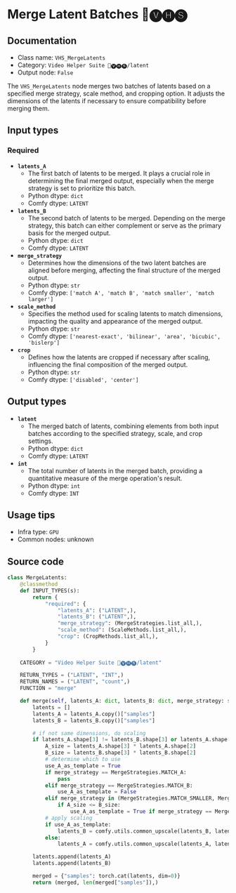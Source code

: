 # Merge Latent Batches 🎥🅥🅗🅢
## Documentation
- Class name: `VHS_MergeLatents`
- Category: `Video Helper Suite 🎥🅥🅗🅢/latent`
- Output node: `False`

The `VHS_MergeLatents` node merges two batches of latents based on a specified merge strategy, scale method, and cropping option. It adjusts the dimensions of the latents if necessary to ensure compatibility before merging them.
## Input types
### Required
- **`latents_A`**
    - The first batch of latents to be merged. It plays a crucial role in determining the final merged output, especially when the merge strategy is set to prioritize this batch.
    - Python dtype: `dict`
    - Comfy dtype: `LATENT`
- **`latents_B`**
    - The second batch of latents to be merged. Depending on the merge strategy, this batch can either complement or serve as the primary basis for the merged output.
    - Python dtype: `dict`
    - Comfy dtype: `LATENT`
- **`merge_strategy`**
    - Determines how the dimensions of the two latent batches are aligned before merging, affecting the final structure of the merged output.
    - Python dtype: `str`
    - Comfy dtype: `['match A', 'match B', 'match smaller', 'match larger']`
- **`scale_method`**
    - Specifies the method used for scaling latents to match dimensions, impacting the quality and appearance of the merged output.
    - Python dtype: `str`
    - Comfy dtype: `['nearest-exact', 'bilinear', 'area', 'bicubic', 'bislerp']`
- **`crop`**
    - Defines how the latents are cropped if necessary after scaling, influencing the final composition of the merged output.
    - Python dtype: `str`
    - Comfy dtype: `['disabled', 'center']`
## Output types
- **`latent`**
    - The merged batch of latents, combining elements from both input batches according to the specified strategy, scale, and crop settings.
    - Python dtype: `dict`
    - Comfy dtype: `LATENT`
- **`int`**
    - The total number of latents in the merged batch, providing a quantitative measure of the merge operation's result.
    - Python dtype: `int`
    - Comfy dtype: `INT`
## Usage tips
- Infra type: `GPU`
- Common nodes: unknown


## Source code
```python
class MergeLatents:
    @classmethod
    def INPUT_TYPES(s):
        return {
            "required": {
                "latents_A": ("LATENT",),
                "latents_B": ("LATENT",),
                "merge_strategy": (MergeStrategies.list_all,),
                "scale_method": (ScaleMethods.list_all,),
                "crop": (CropMethods.list_all,),
            }
        }
    
    CATEGORY = "Video Helper Suite 🎥🅥🅗🅢/latent"

    RETURN_TYPES = ("LATENT", "INT",)
    RETURN_NAMES = ("LATENT", "count",)
    FUNCTION = "merge"

    def merge(self, latents_A: dict, latents_B: dict, merge_strategy: str, scale_method: str, crop: str):
        latents = []
        latents_A = latents_A.copy()["samples"]
        latents_B = latents_B.copy()["samples"]

        # if not same dimensions, do scaling
        if latents_A.shape[3] != latents_B.shape[3] or latents_A.shape[2] != latents_B.shape[2]:
            A_size = latents_A.shape[3] * latents_A.shape[2]
            B_size = latents_B.shape[3] * latents_B.shape[2]
            # determine which to use
            use_A_as_template = True
            if merge_strategy == MergeStrategies.MATCH_A:
                pass
            elif merge_strategy == MergeStrategies.MATCH_B:
                use_A_as_template = False
            elif merge_strategy in (MergeStrategies.MATCH_SMALLER, MergeStrategies.MATCH_LARGER):
                if A_size <= B_size:
                    use_A_as_template = True if merge_strategy == MergeStrategies.MATCH_SMALLER else False
            # apply scaling
            if use_A_as_template:
                latents_B = comfy.utils.common_upscale(latents_B, latents_A.shape[3], latents_A.shape[2], scale_method, crop)
            else:
                latents_A = comfy.utils.common_upscale(latents_A, latents_B.shape[3], latents_B.shape[2], scale_method, crop)

        latents.append(latents_A)
        latents.append(latents_B)

        merged = {"samples": torch.cat(latents, dim=0)}
        return (merged, len(merged["samples"]),)

```
